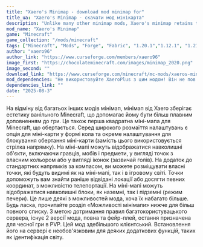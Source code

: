 ```yaml
---
title: "Xaero's Minimap - download mod minimap for"
title_ua: "Xaero's Minimap - скачати мод мінікарта"
description: "Unlike many other minimap mods, Xaero's minimap retains the aesthetics of vanilla Minecraft, helping it to be a more seamless addition to the game. It is also the first square minimap for Minecraft that rotates."
mod_name: "Xaero's Minimap"
game: "Minecraft"
game_collection: "/mods/minecraft"
tags: ["Minecraft", "Mods", "Forge", "Fabric", "1.20.1","1.12.1", "1.21.1", "1.21.3", "1.21.4", "1.21.5"]
author: "xaero96"
author_link: "https://www.curseforge.com/members/xaero96"
image_first: "https://chocolateminecraft.com/images/minimap_2020.png"
image_second: ""
download_link: "https://www.curseforge.com/minecraft/mc-mods/xaeros-minimap/files/all?page=1&amp;pageSize=20"
mod_dependencies: "Не використовуйте XaeroPlus з цим модом! Він не пов'язаний зі мною і викликає критичні не відстежувані помилки/збої. Він також, як стверджується, пов'язаний з групою, яка займається зловмисними діями на серверах, що може поставити під загрозу ваші серверні збірки."
dependencies_link: ""
date: "2025-08-3"
---
```


На відміну від багатьох інших модів мінімап, мінімап від Xaero зберігає естетику ванільного Minecraft, що допомагає йому бути більш плавним доповненням до гри. Це також перша квадратна міні-мапа для Minecraft, що обертається. Серед широкого розмаїття налаштувань є опція для міні-карти у формі кола та окреме налаштування для блокування обертання міні-карти (замість цього використовується стрілка напрямку). На міні-мапі можуть відображатися навколишні об'єкти, включаючи гравців, мобів і предмети, у вигляді точок з власним кольором або у вигляді іконок (зазвичай голів). На додаток до стандартних напрямків за компасом, ви можете розміщувати власні точки, які будуть видимі як на міні-мапі, так і в ігровому світі. Точки допоможуть вам знайти раніше відвідані локації або досягти певних координат, з можливістю телепортації. На міні-мапі можуть відображатися навколишні блоки, як наземні, так і підземні (режим печери). Це лише деякі з можливостей мода, хоча їх набагато більше. Будь ласка, прочитайте розділ «Можливості мінімапи» нижче для більш повного списку. З метою дотримання правил багатокористувацького сервера, існує 2 версії мода, повна та фейр-плей, остання призначена для чесної гри в PVP. Цей мод здебільшого клієнтський. Встановлення його на сервері є необов'язковим для деяких додаткових функцій, таких як ідентифікація світу.
